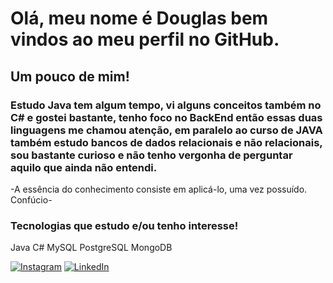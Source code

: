 # Olá, meu nome é Douglas bem vindos ao meu perfil no GitHub.

## Um pouco de mim!

### Estudo Java tem algum tempo, vi alguns conceitos também no C# e gostei bastante, tenho foco no BackEnd então essas duas linguagens me chamou atenção, em paralelo ao curso de JAVA também estudo bancos de dados relacionais e não relacionais, sou bastante curioso e não tenho vergonha de perguntar aquilo que ainda não entendi.
-A essência do conhecimento consiste em aplicá-lo, uma vez possuído. 
Confúcio-
### Tecnologias que estudo e/ou tenho interesse!
Java
C#
MySQL
PostgreSQL
MongoDB

<a href="https://www.instagram.com/douglas_modesto22/">![Instagram](https://img.shields.io/badge/Instagram-%23E4405F.svg?style=for-the-badge&logo=Instagram&logoColor=white)<a/>
<a href="https://www.linkedin.com/in/douglasmodesto93/">![LinkedIn](https://img.shields.io/badge/linkedin-%230077B5.svg?style=for-the-badge&logo=linkedin&logoColor=white)<a/>
 
